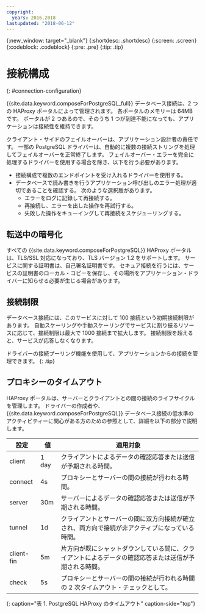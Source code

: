 ```yaml
---
copyright:
  years: 2016,2018
lastupdated: "2018-06-12"
---
```


{:new_window: target="_blank"}
{:shortdesc: .shortdesc}
{:screen: .screen}
{:codeblock: .codeblock}
{:pre: .pre}
{:tip: .tip}

# 接続構成
{: #connection-configuration}

{{site.data.keyword.composeForPostgreSQL_full}} データベース接続は、2 つの HAProxy ポータルによって管理されます。 各ポータルのメモリーは 64MB です。 ポータルが 2 つあるので、そのうち 1 つが到達不能になっても、アプリケーションは接続性を維持できます。

クライアント・サイドのフェイルオーバーは、アプリケーション設計者の責任です。 一部の PostgreSQL ドライバーは、自動的に複数の接続ストリングを処理してフェイルオーバーを正常終了します。 フェイルオーバー・エラーを完全に処理するドライバーを使用する場合を除き、以下を行う必要があります。

* 接続構成で複数のエンドポイントを受け入れるドライバーを使用する。
* データベースで読み書きを行うアプリケーション呼び出しのエラー処理が適切であることを確認する。 次のような選択肢があります。
  + エラーをログに記録して再接続する。
  + 再接続し、エラーを出した操作を再試行する。
  + 失敗した操作をキューイングして再接続をスケジューリングする。

## 転送中の暗号化

すべての {{site.data.keyword.composeForPostgreSQL}} HAProxy ポータルは、TLS/SSL 対応になっており、TLS バージョン 1.2 をサポートします。 サービスに関する証明書は、自己署名証明書です。 セキュア接続を行うには、サービスの証明書のローカル・コピーを保存し、その場所をアプリケーション・ドライバーに知らせる必要が生じる場合があります。

## 接続制限

データベース接続には、このサービスに対して 100 接続という初期接続制限があります。 自動スケーリングや手動スケーリングでサービスに割り振るリソースに応じて、接続制限は最大で 1000 接続まで拡大します。 接続制限を超えると、サービスが応答しなくなります。

ドライバーの接続プーリング機能を使用して、アプリケーションからの接続を管理できます。
{: .tip}

## プロキシーのタイムアウト

HAProxy ポータルは、サーバーとクライアントとの間の接続のライフサイクルを管理します。 ドライバーの作成者や、{{site.data.keyword.composeForPostgreSQL}} データベース接続の低水準のアクティビティーに関心がある方のための参照として、詳細を以下の部分で説明します。

設定 | 値 | 適用対象
----------|-----------|-----------
client | 1 day | クライアントによるデータの確認応答または送信が予期される時間。
connect | 4s | プロキシーとサーバーの間の接続が行われる時間。
server | 30m | サーバーによるデータの確認応答または送信が予期される時間。
tunnel | 1d | クライアントとサーバーの間に双方向接続が確立され、両方向で接続が非アクティブになっている時間。
client-fin | 5m | 片方向が既にシャットダウンしている間に、クライアントによるデータの確認応答または送信が予期される時間。
check | 5s | プロキシーとサーバーの間の接続が行われる時間の 2 次タイムアウト・チェックとして。

{: caption="表 1. PostgreSQL HAProxy のタイムアウト" caption-side="top"}

